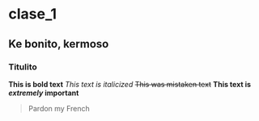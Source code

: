 # clase_1
## Ke bonito, kermoso
### Titulito
**This is bold text**
*This text is italicized*
~~This was mistaken text~~
**This text is _extremely_ important**

> Pardon my French

